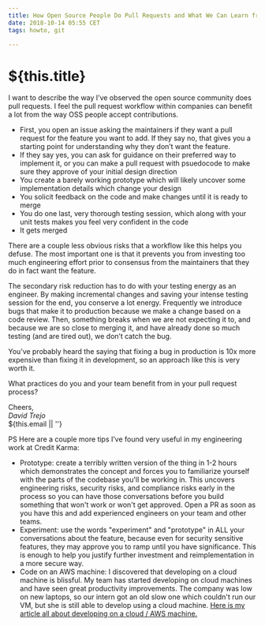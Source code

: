 ```yaml
---
title: How Open Source People Do Pull Requests and What We Can Learn from Them
date: 2018-10-14 05:55 CET
tags: howto, git

---
```

# ${this.title}

I want to describe the way I’ve observed the open source community does pull requests. I feel the pull request workflow within companies can benefit a lot from the way OSS people accept contributions.

- First, you open an issue asking the maintainers if they want a pull request for the feature you want to add. If they say no, that gives you a starting point for understanding why they don’t want the feature.
- If they say yes, you can ask for guidance on their preferred way to implement it, or you can make a pull request with psuedocode to make sure they approve of your initial design direction
- You create a barely working prototype which will likely uncover some implementation details which change your design 
- You solicit feedback on the code and make changes until it is ready to merge
- You do one last, very thorough testing session, which along with your unit tests makes you feel very confident in the code
- It gets merged


There are a couple less obvious risks that a workflow like this helps you defuse. The most important one is that it prevents you from investing too much engineering effort prior to consensus from the maintainers that they do in fact want the feature.

The secondary risk reduction has to do with your testing energy as an engineer. By making incremental changes and saving your intense testing session for the end, you conserve a lot energy. Frequently we introduce bugs that make it to production because we make a change based on a code review. Then, something breaks when we are not expecting it to, and because we are so close to merging it, and have already done so much testing (and are tired out), we don’t catch the bug.

You’ve probably heard the saying that fixing a bug in production is 10x more expensive than fixing it in development, so an approach like this is very worth it.

What practices do you and your team benefit from in your pull request process?

Cheers,  
_David Trejo_  
${this.email || ''}

PS Here are a couple more tips I’ve found very useful in my engineering work at Credit Karma:

- Prototype: create a terribly written version of the thing in 1-2 hours which demonstrates the concept and forces you to familiarize yourself with the parts of the codebase you'll be working in. This uncovers engineering risks, security risks, and compliance risks early in the process so you can have those conversations before you build something that won't work or won't get approved. Open a PR as soon as you have this and add experienced engineers on your team and other teams.
- Experiment: use the words "experiment" and "prototype" in ALL your conversations about the feature, because even for security sensitive features, they may approve you to ramp until you have significance. This is enough to help you justify further investment and reimplementation in a more secure way.
- Code on an AWS machine: I discovered that developing on a cloud machine is blissful. My team has started developing on cloud machines and have seen great productivity improvements. The company was low on new laptops, so our intern got an old slow one which couldn't run our VM, but she is still able to develop using a cloud machine. [Here is my article all about developing on a cloud / AWS machine.](https://dtrejo.com/develop-on-a-cloud-machine)

